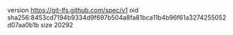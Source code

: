 version https://git-lfs.github.com/spec/v1
oid sha256:8453cd7194b9334d9f697b504a8fa81bca11b4b96f61a3274255052d07aa0b1b
size 20292
